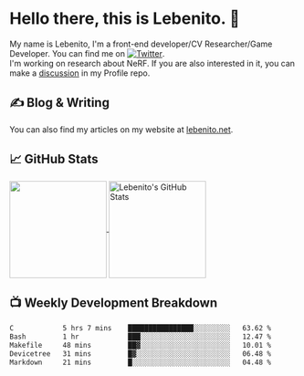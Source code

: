 # Hello there, this is Lebenito. 👋 

My name is Lebenito, I'm a front-end developer/CV Researcher/Game Developer. You can find me on [![Twitter][1.2]][1].  
I'm working on research about NeRF. If you are also interested in it, you can make a [discussion](https://github.com/Mcskiller/Mcskiller/discussions) in my Profile repo.

## &#x270d; Blog & Writing

You can also find my articles on my website at [lebenito.net](https://blogs.lebenito.net/).

## &#x1f4c8; GitHub Stats

<a href="https://github.com/Mcskiller/Mcskiller">
  <img align="center" height="170" src="https://github-readme-stats.vercel.app/api/top-langs/?username=Mcskiller&layout=compact&langs_count=10" />
</a>
<a href="https://github.com/Mcskiller/Mcskiller">
  <img align="center" height="170" src="https://github-readme-stats.vercel.app/api?username=Mcskiller&show_icons=true&theme=graywhite" alt="Lebenito's GitHub Stats" />
</a>

## 📺 Weekly Development Breakdown

<!--START_SECTION:waka-->

```txt
C            5 hrs 7 mins    ████████████████░░░░░░░░░   63.62 %
Bash         1 hr            ███░░░░░░░░░░░░░░░░░░░░░░   12.47 %
Makefile     48 mins         ██▓░░░░░░░░░░░░░░░░░░░░░░   10.01 %
Devicetree   31 mins         █▓░░░░░░░░░░░░░░░░░░░░░░░   06.48 %
Markdown     21 mins         █░░░░░░░░░░░░░░░░░░░░░░░░   04.48 %
```

<!--END_SECTION:waka-->

<!-- links to social media icons -->

<!-- icons with padding -->

[1.1]: http://i.imgur.com/tXSoThF.png (twitter icon with padding)
[2.1]: http://i.imgur.com/0o48UoR.png (github icon with padding)

<!-- icons without padding -->

[1.2]: http://i.imgur.com/wWzX9uB.png (twitter icon without padding)
[2.2]: http://i.imgur.com/9I6NRUm.png (github icon without padding)


<!-- links to your social media accounts -->

[1]: https://twitter.com/Lebenito030
[2]: https://github.com/Mcskiller


<!-- Resources -->
<!-- Icons: https://simpleicons.org/ -->
<!-- GitHub Stats: https://github.com/anuraghazra/github-readme-stats -->
<!-- Emojis: https://emojipedia.org/emoji/ -->
<!-- HTML Emojis: https://www.fileformat.info/index.htm -->
<!-- Shields: https://shields.io/ -->
<!-- Awesome GitHub Profile README: https://github.com/abhisheknaiidu/awesome-github-profile-readme -->
